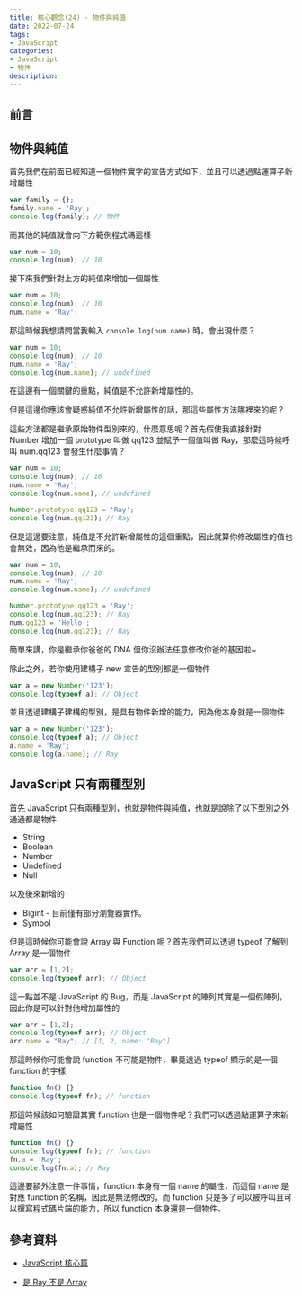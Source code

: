 ```yaml
---
title: 核心觀念(24) - 物件與純值
date: 2022-07-24
tags:
- JavaScript
categories:
- JavaScript
- 物件
description:
---
```


## 前言

## 物件與純值

首先我們在前面已經知道一個物件實字的宣告方式如下，並且可以透過點運算子新增屬性

```javascript
var family = {};
family.name = 'Ray';
console.log(family); // 物件

```
而其他的純值就會向下方範例程式碼這樣

```javascript
var num = 10;
console.log(num); // 10

```

接下來我們針對上方的純值來增加一個屬性

```javascript
var num = 10;
console.log(num); // 10
num.name = 'Ray';

```
那這時候我想請問當我輸入 `console.log(num.name)` 時，會出現什麼？

```javascript
var num = 10;
console.log(num); // 10
num.name = 'Ray';
console.log(num.name); // undefined

```

在這邊有一個關鍵的重點，純值是不允許新增屬性的。

但是這邊你應該會疑惑純值不允許新增屬性的話，那這些屬性方法哪裡來的呢？

這些方法都是繼承原始物件型別來的，什麼意思呢？首先假使我直接針對 Number 增加一個 prototype 叫做 qq123 並賦予一個值叫做 Ray，那麼這時候呼叫 num.qq123 會發生什麼事情？


```javascript
var num = 10;
console.log(num); // 10
num.name = 'Ray';
console.log(num.name); // undefined

Number.prototype.qq123 = 'Ray';
console.log(num.qq123); // Ray

```

但是這邊要注意，純值是不允許新增屬性的這個重點，因此就算你修改屬性的值也會無效，因為他是繼承而來的。

```javascript
var num = 10;
console.log(num); // 10
num.name = 'Ray';
console.log(num.name); // undefined

Number.prototype.qq123 = 'Ray';
console.log(num.qq123); // Ray
num.qq123 = 'Hello';
console.log(num.qq123); // Ray

```
簡單來講，你是繼承你爸爸的 DNA 但你沒辦法任意修改你爸的基因啦~

除此之外，若你使用建構子 new 宣告的型別都是一個物件

```javascript
var a = new Number('123');
console.log(typeof a); // Object

```
並且透過建構子建構的型別，是具有物件新增的能力，因為他本身就是一個物件

```javascript
var a = new Number('123');
console.log(typeof a); // Object
a.name = 'Ray';
console.log(a.name); // Ray

```

## JavaScript 只有兩種型別
首先 JavaScript 只有兩種型別，也就是物件與純值，也就是說除了以下型別之外通通都是物件

- String
- Boolean
- Number
- Undefined
- Null

以及後來新增的

- Bigint - 目前僅有部分瀏覽器實作。
- Symbol

但是這時候你可能會說 Array 與 Function 呢？首先我們可以透過 typeof 了解到 Array 是一個物件


```javascript
var arr = [1,2];
console.log(typeof arr); // Object
```
這一點並不是 JavaScript 的 Bug，而是 JavaScript 的陣列其實是一個假陣列，因此你是可以針對他增加屬性的

```javascript
var arr = [1,2];
console.log(typeof arr); // Object
arr.name = "Ray"; // [1, 2, name: "Ray"]

```

那這時候你可能會說 function 不可能是物件，畢竟透過 typeof 顯示的是一個 function 的字樣

```javascript
function fn() {}
console.log(typeof fn); // function

```
那這時候該如何驗證其實 function 也是一個物件呢？我們可以透過點運算子來新增屬性

```javascript
function fn() {}
console.log(typeof fn); // function
fn.a = 'Ray';
console.log(fn.a); // Ray

```

這邊要額外注意一件事情，function 本身有一個 name 的屬性，而這個 name 是對應 function 的名稱，因此是無法修改的，而 function 只是多了可以被呼叫且可以撰寫程式碼片端的能力，所以 function 本身還是一個物件。

## 參考資料
- [JavaScript 核心篇](https://www.hexschool.com/courses/js-core.html)

- [是 Ray 不是 Array](https://israynotarray.com/javascript/20200802/848840847/)